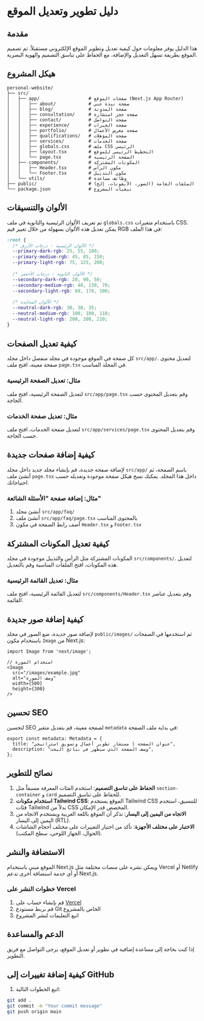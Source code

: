 # دليل تطوير وتعديل الموقع

## مقدمة
هذا الدليل يوفر معلومات حول كيفية تعديل وتطوير الموقع الإلكتروني مستقبلاً. تم تصميم الموقع بطريقة تسهل التعديل والإضافة، مع الحفاظ على تناسق التصميم والهوية البصرية.

## هيكل المشروع
```
personal-website/
├── src/
│   ├── app/                  # صفحات الموقع (Next.js App Router)
│   │   ├── about/            # صفحة نبذة عني
│   │   ├── blog/             # صفحة المدونة
│   │   ├── consultation/     # صفحة حجز استشارة
│   │   ├── contact/          # صفحة التواصل
│   │   ├── experience/       # صفحة الخبرات
│   │   ├── portfolio/        # صفحة معرض الأعمال
│   │   ├── qualifications/   # صفحة المؤهلات
│   │   ├── services/         # صفحة الخدمات
│   │   ├── globals.css       # ملف CSS الرئيسي
│   │   ├── layout.tsx        # التخطيط الرئيسي للموقع
│   │   └── page.tsx          # الصفحة الرئيسية
│   ├── components/           # المكونات المشتركة
│   │   ├── Header.tsx        # مكون الرأس
│   │   └── Footer.tsx        # مكون التذييل
│   └── utils/                # وظائف مساعدة
├── public/                   # الملفات العامة (الصور، الأيقونات، إلخ)
└── package.json              # تبعيات المشروع
```

## الألوان والتنسيقات
تم تعريف الألوان الرئيسية والثانوية في ملف `globals.css` باستخدام متغيرات CSS. يمكن تعديل هذه الألوان بسهولة من خلال تغيير قيم RGB في هذا الملف:

```css
:root {
  /* الألوان الرئيسية - درجات الأزرق */
  --primary-dark-rgb: 25, 55, 100;
  --primary-medium-rgb: 45, 85, 150;
  --primary-light-rgb: 75, 125, 200;
  
  /* الألوان الثانوية - درجات الأخضر */
  --secondary-dark-rgb: 20, 90, 50;
  --secondary-medium-rgb: 40, 130, 70;
  --secondary-light-rgb: 60, 170, 100;
  
  /* الألوان المحايدة */
  --neutral-dark-rgb: 30, 30, 35;
  --neutral-medium-rgb: 100, 100, 110;
  --neutral-light-rgb: 200, 200, 210;
}
```

## كيفية تعديل الصفحات
كل صفحة في الموقع موجودة في مجلد منفصل داخل مجلد `src/app/`. لتعديل محتوى صفحة معينة، افتح ملف `page.tsx` في المجلد المناسب.

### مثال: تعديل الصفحة الرئيسية
لتعديل الصفحة الرئيسية، افتح ملف `src/app/page.tsx` وقم بتعديل المحتوى حسب الحاجة.

### مثال: تعديل صفحة الخدمات
لتعديل صفحة الخدمات، افتح ملف `src/app/services/page.tsx` وقم بتعديل المحتوى حسب الحاجة.

## كيفية إضافة صفحات جديدة
لإضافة صفحة جديدة، قم بإنشاء مجلد جديد داخل مجلد `src/app/` باسم الصفحة، ثم أنشئ ملف `page.tsx` داخل هذا المجلد. يمكنك نسخ هيكل صفحة موجودة وتعديله حسب احتياجاتك.

### مثال: إضافة صفحة "الأسئلة الشائعة"
1. أنشئ مجلد `src/app/faq/`
2. أنشئ ملف `src/app/faq/page.tsx` بالمحتوى المناسب
3. أضف رابط الصفحة في مكون `Header.tsx` و `Footer.tsx`

## كيفية تعديل المكونات المشتركة
المكونات المشتركة مثل الرأس والتذييل موجودة في مجلد `src/components/`. لتعديل هذه المكونات، افتح الملفات المناسبة وقم بالتعديل.

### مثال: تعديل القائمة الرئيسية
لتعديل القائمة الرئيسية، افتح ملف `src/components/Header.tsx` وقم بتعديل عناصر القائمة.

## كيفية إضافة صور جديدة
لإضافة صور جديدة، ضع الصور في مجلد `public/images/` ثم استخدمها في الصفحات باستخدام مكون `Image` من Next.js:

```tsx
import Image from 'next/image';

// استخدام الصورة
<Image 
  src="/images/example.jpg" 
  alt="وصف الصورة" 
  width={500} 
  height={300} 
/>
```

## تحسين SEO
لتحسين SEO لصفحة معينة، قم بتعديل متغير `metadata` في بداية ملف الصفحة:

```tsx
export const metadata: Metadata = {
  title: "عنوان الصفحة | مستشار تطوير أعمال وتسويق استراتيجي",
  description: "وصف الصفحة الذي سيظهر في نتائج البحث",
};
```

## نصائح للتطوير
1. **الحفاظ على تناسق التصميم**: استخدم الفئات المعرفة مسبقاً مثل `section-container` و `card` للحفاظ على تناسق التصميم.
2. **استخدام مكونات Tailwind CSS**: الموقع يستخدم Tailwind CSS للتنسيق، استخدم فئات Tailwind بدلاً من CSS المخصص قدر الإمكان.
3. **الاتجاه من اليمين إلى اليسار**: تذكر أن الموقع باللغة العربية ويستخدم الاتجاه من اليمين إلى اليسار (RTL).
4. **الاختبار على مختلف الأجهزة**: تأكد من اختبار التغييرات على مختلف أحجام الشاشات (الجوال، الجهاز اللوحي، سطح المكتب).

## الاستضافة والنشر
الموقع مبني باستخدام Next.js ويمكن نشره على منصات مختلفة مثل Vercel أو Netlify أو أي خدمة استضافة أخرى تدعم Next.js.

### خطوات النشر على Vercel
1. قم بإنشاء حساب على [Vercel](https://vercel.com/)
2. قم بربط مستودع Git الخاص بالمشروع
3. اتبع التعليمات لنشر المشروع

## الدعم والمساعدة
إذا كنت بحاجة إلى مساعدة إضافية في تطوير أو تعديل الموقع، يرجى التواصل مع فريق التطوير.


## كيفية إضافة تغييرات إلى GitHub
1. اتبع الخطوات التالية:

```bash
git add .
git commit -m "Your commit message"
git push origin main




```
